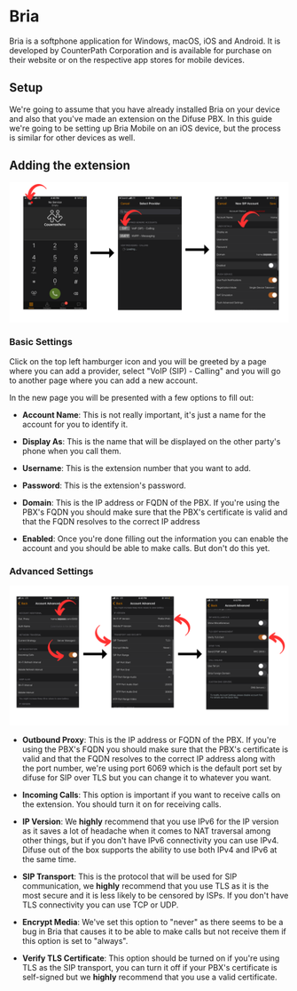 # Bria

Bria is a softphone application for Windows, macOS, iOS and Android. It is developed by CounterPath Corporation and is available for purchase on their website or on the respective app stores for mobile devices.

## Setup

We're going to assume that you have already installed Bria on your device and also that you've made an extension on the Difuse PBX. In this guide we're going to be setting up Bria Mobile on an iOS device, but the process is similar for other devices as well.

## Adding the extension

<a data-fancybox data-src="./img/5.png" data-caption="Bria - First Steps">
  <img src="./img/5.png" />
</a>


### Basic Settings

Click on the top left hamburger icon and you will be greeted by a page where you can add a provider, select "VoIP (SIP) - Calling" and you will go to another page where you can add a new account.

In the new page you will be presented with a few options to fill out:

- **Account Name**: This is not really important, it's just a name for the account for you to identify it.
  
- **Display As**: This is the name that will be displayed on the other party's phone when you call them.
  
- **Username**: This is the extension number that you want to add.
  
- **Password**: This is the extension's password.
  
- **Domain**: This is the IP address or FQDN of the PBX. If you're using the PBX's FQDN you should make sure that the PBX's certificate is valid and that the FQDN resolves to the correct IP address

- **Enabled**: Once you're done filling out the information you can enable the account and you should be able to make calls. But don't do this yet.

### Advanced Settings

<a data-fancybox data-src="./img/6.png" data-caption="Bria - Advanced Settings">
  <img src="./img/6.png" />
</a>

- **Outbound Proxy**: This is the IP address or FQDN of the PBX. If you're using the PBX's FQDN you should make sure that the PBX's certificate is valid and that the FQDN resolves to the correct IP address along with the port number, we're using port 6069 which is the default port set by difuse for SIP over TLS but you can change it to whatever you want.

- **Incoming Calls**: This option is important if you want to receive calls on the extension. You should turn it on for receiving calls.

- **IP Version**: We **highly** recommend that you use IPv6 for the IP version as it saves a lot of headache when it comes to NAT traversal among other things, but if you don't have IPv6 connectivity you can use IPv4. Difuse out of the box supports the ability to use both IPv4 and IPv6 at the same time.

- **SIP Transport**: This is the protocol that will be used for SIP communication, we **highly** recommend that you use TLS as it is the most secure and it is less likely to be censored by ISPs. If you don't have TLS connectivity you can use TCP or UDP.

- **Encrypt Media**: We've set this option to "never" as there seems to be a bug in Bria that causes it to be able to make calls but not receive them if this option is set to "always". 

- **Verify TLS Certificate**: This option should be turned on if you're using TLS as the SIP transport, you can turn it off if your PBX's certificate is self-signed but we **highly** recommend that you use a valid certificate.